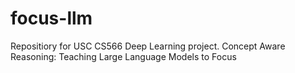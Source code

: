 # focus-llm
Repositiory for USC CS566 Deep Learning project. Concept Aware Reasoning: Teaching Large Language Models to Focus
